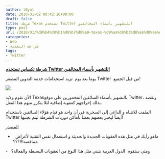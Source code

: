 ```yaml
---
author: l0yal
date: 2010-01-02 08:42:16+00:00
draft: false
title: شرطة Texas تستخدم Twitter للتشهير بأسماء المخالفين!
type: post
url: /2010/01/%d8%b4%d8%b1%d8%b7%d8%a9-texas-%d8%aa%d8%b3%d8%aa%d8%ae%d8%af%d9%85-twitter-%d9%84%d9%84%d8%aa%d8%b4%d9%87%d9%8a%d8%b1-%d8%a8%d8%a3%d8%b3%d9%85%d8%a7%d8%a1-%d8%a7%d9%84%d9%85%d8%ae%d8%a7%d9%84%d9%81/
categories:
- Web
- طرائف التقنية
tags:
- Twitter
---
```


[**شرطة تكساس تستخدم Twitter للتشهير بأسماء المخالفين!**](https://www.it-scoop.com/2010/01/%d8%b4%d8%b1%d8%b7%d8%a9-texas-%d8%aa%d8%b3%d8%aa%d8%ae%d8%af%d9%85-twitter-%d9%84%d9%84%d8%aa%d8%b4%d9%87%d9%8a%d8%b1-%d8%a8%d8%a3%d8%b3%d9%85%d8%a7%d8%a1-%d8%a7%d9%84%d9%85%d8%ae%d8%a7%d9%84%d9%81/)


يوما بعد يوم  تزيد استخدامات خدمة التدوين المصغر Twitter  من قبل الجميع!

[![](https://www.it-scoop.com/wp-content/uploads/2010/01/500x_tweet3.jpg)
](https://www.it-scoop.com/2010/01/%d8%b4%d8%b1%d8%b7%d8%a9-texas-%d8%aa%d8%b3%d8%aa%d8%ae%d8%af%d9%85-twitter-%d9%84%d9%84%d8%aa%d8%b4%d9%87%d9%8a%d8%b1-%d8%a8%d8%a3%d8%b3%d9%85%d8%a7%d8%a1-%d8%a7%d9%84%d9%85%d8%ae%d8%a7%d9%84%d9%81/)

الآن تقوم ولاية Texasبالتشهير بأسماء السائقين المخمورين على موقع Twitter، وتقصد بذلك إحراجهم كعقوبة إضافية لئلا يتكرر منهم هذا الفعل.

الملفت للانتباه و الداعي إلى السخرية في آن واحد هو قيام هؤلاء السائقين باستخدام Twitter أيضاً ليخبر بعضهم بعضا بأماكن دوريات الشرطة ليتم تجنبها!

[المصدر](http://gizmodo.com/5434383/texas-county-shames-drunk-drivers-on-twitter)

-   ماهو رأيك في مثل هذه العقوبات الجديدة والحديثة و استعمال نفس التقنية لأغراض متناقضة!!!؟؟؟

-   ومتى ستقوم  الدول العربية بتبني مثل هذا النوع من العقوبات البسيطة والفعالة؟
